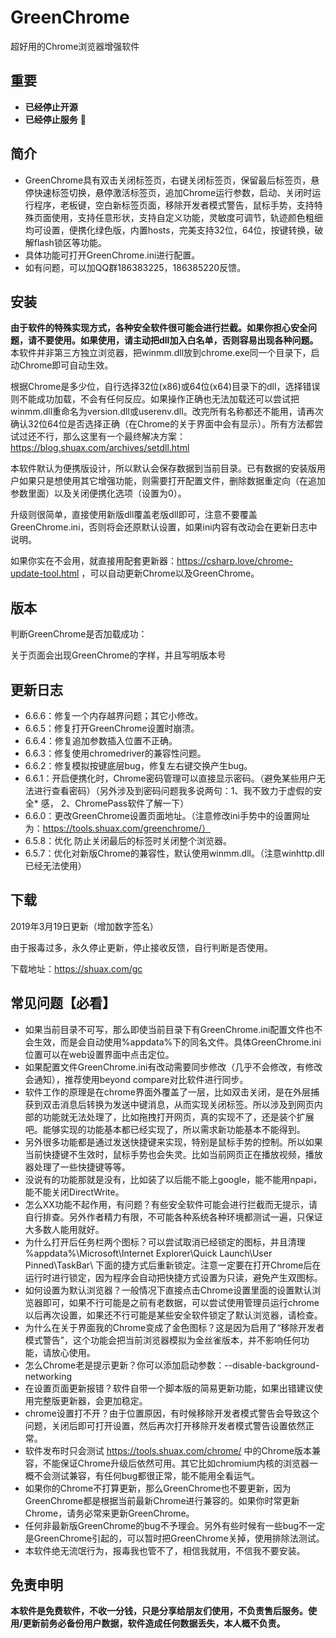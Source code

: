 # GreenChrome

超好用的Chrome浏览器增强软件


## 重要
- **已经停止开源**
- **已经停止服务** :loudspeaker:

## 简介
* GreenChrome具有双击关闭标签页，右键关闭标签页，保留最后标签页，悬停快速标签切换，悬停激活标签页，追加Chrome运行参数，启动、关闭时运行程序，老板键，空白新标签页面，移除开发者模式警告，鼠标手势，支持特殊页面使用，支持任意形状，支持自定义功能，灵敏度可调节，轨迹颜色粗细均可设置，便携化绿色版，内置hosts，完美支持32位，64位，按键转换，破解flash锁区等功能。
* 具体功能可打开GreenChrome.ini进行配置。
* 如有问题，可以加QQ群186383225，186385220反馈。

## 安装
**由于软件的特殊实现方式，各种安全软件很可能会进行拦截。如果你担心安全问题，请不要使用。如果使用，请主动把dll加入白名单，否则容易出现各种问题。**
本软件并非第三方独立浏览器，把winmm.dll放到chrome.exe同一个目录下，启动Chrome即可自动生效。

根据Chrome是多少位，自行选择32位(x86)或64位(x64)目录下的dll，选择错误则不能成功加载，不会有任何反应。如果操作正确也无法加载还可以尝试把winmm.dll重命名为version.dll或userenv.dll。改完所有名称都还不能用，请再次确认32位64位是否选择正确（在Chrome的关于界面中会有显示）。所有方法都尝试过还不行，那么这里有一个最终解决方案：https://blog.shuax.com/archives/setdll.html

本软件默认为便携版设计，所以默认会保存数据到当前目录。已有数据的安装版用户如果只是想使用其它增强功能，则需要打开配置文件，删除数据重定向（在追加参数里面）以及关闭便携化选项（设置为0）。

升级则很简单，直接使用新版dll覆盖老版dll即可，注意不要覆盖GreenChrome.ini，否则将会还原默认设置，如果ini内容有改动会在更新日志中说明。

如果你实在不会用，就直接用配套更新器：https://csharp.love/chrome-update-tool.html ，可以自动更新Chrome以及GreenChrome。

## 版本
判断GreenChrome是否加载成功：

关于页面会出现GreenChrome的字样，并且写明版本号

## 更新日志
* 6.6.6：修复一个内存越界问题；其它小修改。
* 6.6.5：修复打开GreenChrome设置时崩溃。
* 6.6.4：修复追加参数插入位置不正确。
* 6.6.3：修复使用chromedriver的兼容性问题。
* 6.6.2：修复模拟按键底层bug，修复左右键交换产生bug。
* 6.6.1：开启便携化时，Chrome密码管理可以直接显示密码。（避免某些用户无法进行查看密码）（另外涉及到密码问题我多说两句：1、我不致力于虚假的安全* 感， 2、ChromePass软件了解一下）
* 6.6.0：更改GreenChrome设置页面地址。（注意修改ini手势中的设置网址为：https://tools.shuax.com/greenchrome/）
* 6.5.8：优化 防止关闭最后的标签时关闭整个浏览器。
* 6.5.7：优化对新版Chrome的兼容性，默认使用winmm.dll。（注意winhttp.dll已经无法使用）

## 下载
2019年3月19日更新（增加数字签名） 

由于报毒过多，永久停止更新，停止接收反馈，自行判断是否使用。 

下载地址：https://shuax.com/gc

## 常见问题【必看】
* 如果当前目录不可写，那么即使当前目录下有GreenChrome.ini配置文件也不会生效，而是会自动使用%appdata%下的同名文件。具体GreenChrome.ini位置可以在web设置界面中点击定位。
* 如果配置文件GreenChrome.ini有改动需要同步修改（几乎不会修改，有修改会通知），推荐使用beyond compare对比软件进行同步。
* 软件工作的原理是在chrome界面外覆盖了一层，比如双击关闭，是在外层捕获到双击消息后转换为发送中键消息，从而实现关闭标签。所以涉及到网页内部的功能就无法处理了，比如拖拽打开网页，真的实现不了，还是装个扩展吧。能够实现的功能基本都已经实现了，所以需求新功能基本不能得到。
* 另外很多功能都是通过发送快捷键来实现，特别是鼠标手势的控制。所以如果当前快捷键不生效时，鼠标手势也会失灵。比如当前网页正在播放视频，播放器处理了一些快捷键等等。
* 没说有的功能那就是没有，比如装了以后能不能上google，能不能用npapi，能不能关闭DirectWrite。
* 怎么XX功能不起作用，有问题？有些安全软件可能会进行拦截而无提示，请自行排查。另外作者精力有限，不可能各种系统各种环境都测试一遍，只保证大多数人能用就好。
* 为什么打开后任务栏两个图标？可以尝试取消已经锁定的图标，并且清理 %appdata%\Microsoft\Internet Explorer\Quick Launch\User Pinned\TaskBar\ 下面的捷方式后重新锁定。注意一定要在打开Chrome后在运行时进行锁定，因为程序会自动把快捷方式设置为只读，避免产生双图标。
* 如何设置为默认浏览器？一般情况下直接点击Chrome设置里面的设置默认浏览器即可，如果不行可能是之前有老数据，可以尝试使用管理员运行chrome以后再次设置，如果还不行可能是某些安全软件锁定了默认浏览器，请检查。
* 为什么在关于界面我的Chrome变成了金色图标？这是因为启用了“移除开发者模式警告”，这个功能会把当前浏览器模拟为金丝雀版本，并不影响任何功能，请放心使用。
* 怎么Chrome老是提示更新？你可以添加启动参数：--disable-background-networking
* 在设置页面更新报错？软件自带一个脚本版的简易更新功能，如果出错建议使用完整版更新器，会更加稳定。
* chrome设置打不开？由于位置原因，有时候移除开发者模式警告会导致这个问题，关闭后即可打开设置，然后再次打开移除开发者模式警告设置依然正常。
* 软件发布时只会测试 https://tools.shuax.com/chrome/ 中的Chrome版本兼容，不能保证Chrome升级后依然可用。其它比如chromium内核的浏览器一概不会测试兼容，有任何bug都很正常，能不能用全看运气。
* 如果你的Chrome不打算更新，那么GreenChrome也不要更新，因为GreenChrome都是根据当前最新Chrome进行兼容的。如果你时常更新Chrome，请务必常来更新GreenChrome。
* 任何非最新版GreenChrome的bug不予理会。另外有些时候有一些bug不一定是GreenChrome引起的，可以暂时把GreenChrome关掉，使用排除法测试。
* 本软件绝无流氓行为，报毒我也管不了，相信我就用，不信我不要安装。

## 免责申明
**本软件是免费软件，不收一分钱，只是分享给朋友们使用，不负责售后服务。使用/更新前务必备份用户数据，软件造成任何数据丢失，本人概不负责。**
